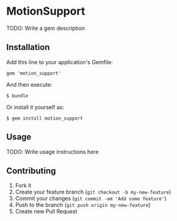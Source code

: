 # MotionSupport

TODO: Write a gem description

## Installation

Add this line to your application's Gemfile:

    gem 'motion_support'

And then execute:

    $ bundle

Or install it yourself as:

    $ gem install motion_support

## Usage

TODO: Write usage instructions here

## Contributing

1. Fork it
2. Create your feature branch (`git checkout -b my-new-feature`)
3. Commit your changes (`git commit -am 'Add some feature'`)
4. Push to the branch (`git push origin my-new-feature`)
5. Create new Pull Request
